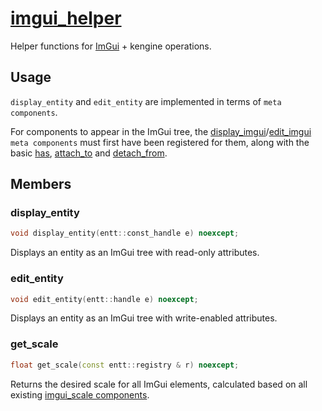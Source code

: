 # [imgui_helper](imgui_helper.hpp)

Helper functions for [ImGui](https://github.com/ocornut/imgui) + kengine operations.

## Usage

`display_entity` and `edit_entity` are implemented in terms of `meta components`.

For components to appear in the ImGui tree, the [display_imgui](../meta/display_imgui.md)/[edit_imgui](../meta/display_imgui.md) `meta components` must first have been registered for them, along with the basic [has](../meta/has.md), [attach_to](../meta/attach_to.md) and [detach_from](../meta/detach_from.md).

## Members

### display_entity

```cpp
void display_entity(entt::const_handle e) noexcept;
```

Displays an entity as an ImGui tree with read-only attributes.

### edit_entity

```cpp
void edit_entity(entt::handle e) noexcept;
```

Displays an entity as an ImGui tree with write-enabled attributes.

### get_scale

```cpp
float get_scale(const entt::registry & r) noexcept;
```

Returns the desired scale for all ImGui elements, calculated based on all existing [imgui_scale components](../data/imgui_scale.md).